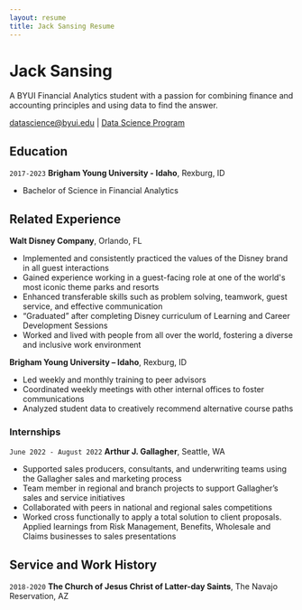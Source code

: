 ```yaml
---
layout: resume
title: Jack Sansing Resume
---
```

# Jack Sansing
A BYUI Financial Analytics student with a passion for combining finance and accounting principles and using data to find the answer.

<div id="webaddress">
<a href="datascience@byui.edu">datascience@byui.edu</a>
| <a href="https://byuidatascience.github.io/development.html">Data Science Program</a>
</div>

<!-- https://www.monique.tech/the-art-of-markdown -->


## Education

`2017-2023`
__Brigham Young University - Idaho__, Rexburg, ID

- Bachelor of Science in Financial Analytics

## Related Experience

__Walt Disney Company__, Orlando, FL

- Implemented and consistently practiced the values of the Disney brand in all guest interactions 
- Gained experience working in a guest-facing role at one of the world's most iconic theme parks and resorts
- Enhanced transferable skills such as problem solving, teamwork, guest service, and effective communication
- “Graduated” after completing Disney curriculum of Learning and Career Development Sessions 
- Worked and lived with people from all over the world, fostering a diverse and inclusive work environment

__Brigham Young University – Idaho__, Rexburg, ID

- Led weekly and monthly training to peer advisors 
- Coordinated weekly meetings with other internal offices to foster communications
- Analyzed student data to creatively recommend alternative course paths



### Internships

`June 2022 - August 2022`
__Arthur J. Gallagher__, Seattle, WA

- Supported sales producers, consultants, and underwriting teams using the Gallagher sales and marketing process
- Team member in regional and branch projects to support Gallagher’s sales and service initiatives 
- Collaborated with peers in national and regional sales competitions 
- Worked cross functionally to apply a total solution to client proposals. Applied learnings from Risk Management, Benefits, Wholesale and Claims businesses to sales presentations


## Service and Work History

`2018-2020`
__The Church of Jesus Christ of Latter-day Saints__, The Navajo Reservation, AZ


<!-- ### Footer

Last updated: March 2023 -->


